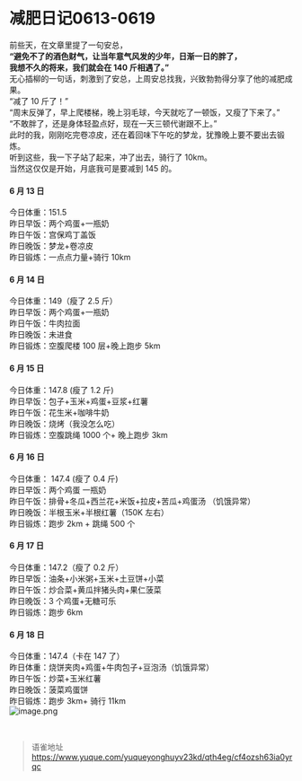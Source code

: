 # 减肥日记0613-0619
前些天，在文章里提了一句安总，  
**“避免不了的酒色财气，让当年意气风发的少年，日渐一日的胖了，**  
**我想不久的将来，我们就会在 140 斤相遇了。”**  
无心插柳的一句话，刺激到了安总，上周安总找我，兴致勃勃得分享了他的减肥成果。  
“减了 10 斤了！”  
“周末反弹了，早上爬楼梯，晚上羽毛球，今天就吃了一顿饭，又瘦了下来了。”  
“不敢胖了，还是身体轻盈点好，现在一天三顿代谢跟不上。”  
此时的我，刚刚吃完卷凉皮，还在着回味下午吃的梦龙，犹豫晚上要不要出去锻炼。  
听到这些，我一下子站了起来，冲了出去，骑行了 10km。  
当然这仅仅是开始，月底我可是要减到 145 的。

#### 6 月 13 日

今日体重：151.5  
昨日早饭：两个鸡蛋+一瓶奶  
昨日午饭：宫保鸡丁盖饭  
昨日晚饭：梦龙+卷凉皮  
昨日锻炼：一点点力量+骑行 10km

#### 6 月 14 日

今日体重：149（瘦了 2.5 斤）  
昨日早饭：两个鸡蛋+一瓶奶  
昨日午饭：牛肉拉面  
昨日晚饭：未进食  
昨日锻炼：空腹爬楼 100 层+晚上跑步 5km

#### 6 月 15 日

今日体重：147.8 (瘦了 1.2 斤)  
昨日早饭：包子+玉米+鸡蛋+豆浆+红薯  
昨日午饭：花生米+咖啡牛奶  
昨日晚饭：烧烤（我没怎么吃）  
昨日锻炼：空腹跳绳 1000 个+ 晚上跑步 3km

#### 6 月 16 日

今日体重： 147.4 (瘦了 0.4 斤)  
昨日早饭：两个鸡蛋 一瓶奶  
昨日午饭：排骨+冬瓜+西兰花+米饭+拉皮+苦瓜+鸡蛋汤 （饥饿异常）  
昨日晚饭：半根玉米+半根红薯（150K 左右）  
昨日锻炼：跑步 2km + 跳绳 500 个

#### 6 月 17 日

今日体重：147.2（瘦了 0.2 斤）  
昨日早饭：油条+小米粥+玉米+土豆饼+小菜  
昨日午饭：炒合菜+黄瓜拌猪头肉+果仁菠菜  
昨日晚饭：3 个鸡蛋+无糖可乐  
昨日锻炼：跑步 6km

#### 6 月 18 日

今日体重：147.4（卡在 147 了）  
昨日体重：烧饼夹肉+鸡蛋+牛肉包子+豆泡汤（饥饿异常）  
昨日午饭：炒菜+玉米红薯  
昨日晚饭：菠菜鸡蛋饼  
昨日锻炼：跑步 3km+ 骑行 11km  
![image.png](https://cdn.nlark.com/yuque/0/2023/png/1572912/1687080790816-9f37a6e1-08eb-4672-be49-86c96f271a84.png#averageHue=%23fbd5ab&clientId=u663398c6-f768-4&from=paste&height=1018&id=u7f63c225&originHeight=3458&originWidth=1440&originalType=binary&ratio=1&rotation=0&showTitle=false&size=568350&status=done&style=none&taskId=u90fcac4a-a4d7-42d4-bc13-03398b87ea1&title=&width=424)

<br>
  
> 语雀地址 https://www.yuque.com/yuqueyonghuyv23kd/qth4eg/cf4ozsh63ia0yrqc